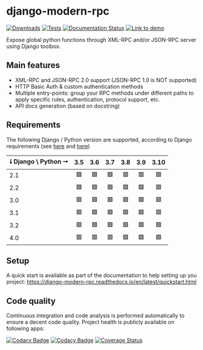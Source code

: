 # django-modern-rpc

[![Downloads](https://pepy.tech/badge/django-modern-rpc)](https://pepy.tech/project/django-modern-rpc)
[![Tests](https://github.com/alorence/django-modern-rpc/actions/workflows/default.yml/badge.svg)](https://github.com/alorence/django-modern-rpc/actions/workflows/default.yml)
[![Documentation Status](https://readthedocs.org/projects/django-modern-rpc/badge/?version=main)](https://django-modern-rpc.readthedocs.io/en/latest/?badge=main)
[![Link to demo](https://img.shields.io/badge/demo-online-blue.svg)](http://modernrpc.herokuapp.com/)

Expose global python functions through XML-RPC and/or JSON-RPC server using Django toolbox.

## Main features

- XML-RPC and JSON-RPC 2.0 support (JSON-RPC 1.0 is NOT supported)
- HTTP Basic Auth & custom authentication methods
- Multiple entry-points: group your RPC methods under different paths to apply
specific rules, authentication, protocol support, etc.
- API docs generation (based on docstring)

## Requirements

The following Django / Python version are supported, according to Django requirements (see
[here](https://docs.djangoproject.com/fr/2.2/faq/install/#faq-python-version-support) and
[here](https://docs.djangoproject.com/fr/3.2/faq/install/#faq-python-version-support))

| 🠗 Django \ Python 🠖 | 3.5 | 3.6 | 3.7 | 3.8 | 3.9 | 3.10 |
|-----------------------|:---:|:---:|:---:|:---:|:---:|:----:|
| 2.1                   | 🟩  | 🟩  | 🟩  | 🟥  | 🟥  |  🟥  |
| 2.2                   | 🟩  | 🟩  | 🟩  | 🟩  | 🟩  |  🟥  |
| 3.0                   | 🟥  | 🟩  | 🟩  | 🟩  | 🟩  |  🟥  |
| 3.1                   | 🟥  | 🟩  | 🟩  | 🟩  | 🟩  |  🟥  |
| 3.2                   | 🟥  | 🟩  | 🟩  | 🟩  | 🟩  |  🟩  |
| 4.0                   | 🟥  | 🟥  | 🟥  | 🟩  | 🟩  |  🟩  |

## Setup

A quick start is available as part of the documentation to help setting up you project:
https://django-modern-rpc.readthedocs.io/en/latest/quickstart.html

## Code quality

Continuous integration and code analysis is performed automatically to ensure a decent code quality. Project health
is publicly available on following apps:

[![Codacy Badge](https://app.codacy.com/project/badge/Grade/37607e2ecaf549b890fc6defca88c7f8)](https://www.codacy.com/gh/alorence/django-modern-rpc/dashboard?utm_source=github.com&amp;utm_medium=referral&amp;utm_content=alorence/django-modern-rpc&amp;utm_campaign=Badge_Grade)
[![Codacy Badge](https://app.codacy.com/project/badge/Coverage/37607e2ecaf549b890fc6defca88c7f8)](https://www.codacy.com/gh/alorence/django-modern-rpc/dashboard?utm_source=github.com&utm_medium=referral&utm_content=alorence/django-modern-rpc&utm_campaign=Badge_Coverage)
[![Coverage Status](https://coveralls.io/repos/github/alorence/django-modern-rpc/badge.svg)](https://coveralls.io/github/alorence/django-modern-rpc)
